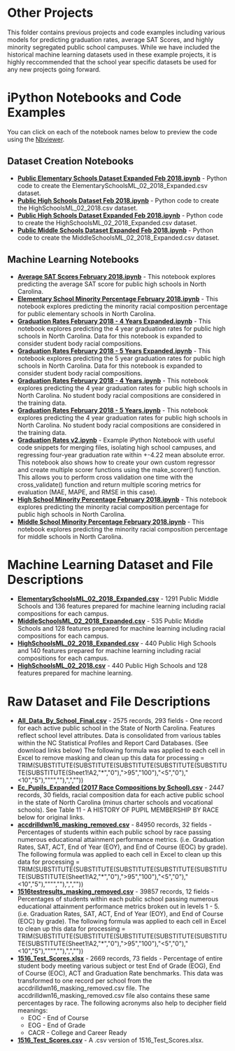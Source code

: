 # Other Projects
This folder contains previous projects and code examples including various models for predicting graduation rates, average SAT Scores, and highly minority segregated public school campuses.   While we have included the historical machine learning datasets used in these example projects, it is highly reccommended that the school year specific datasets be used for any new projects going forward. 

# iPython Notebooks and Code Examples
You can click on each of the notebook names below to preview the code using the [Nbviewer](nbviewer.jupyter.org).
  ## Dataset Creation Notebooks
   * [**Public Elementary Schools Dataset Expanded  Feb 2018.ipynb**](http://nbviewer.jupyter.org/github/jakemdrew/EducationDataNC/blob/master/Other%20Projects/iPython%20Notebooks/Dataset%20Creation/Public%20Elementary%20Schools%20Dataset%20Expanded%20%20Feb%202018.ipynb) - Python code to create the ElementarySchoolsML_02_2018_Expanded.csv dataset.  
   * [**Public High Schools Dataset  Feb 2018.ipynb**](https://github.com/jakemdrew/EducationDataNC/blob/master/Other%20Projects/iPython%20Notebooks/Dataset%20Creation/Public%20High%20Schools%20Dataset%20%20Feb%202018.ipynb) - Python code to create the HighSchoolsML_02_2018.csv dataset.  
   * [**Public High Schools Dataset Expanded  Feb 2018.ipynb**](http://nbviewer.jupyter.org/github/jakemdrew/EducationDataNC/blob/master/Other%20Projects/iPython%20Notebooks/Dataset%20Creation/Public%20High%20Schools%20Dataset%20Expanded%20%20Feb%202018.ipynb)  - Python code to create the HighSchoolsML_02_2018_Expanded.csv dataset.  
   * [**Public Middle Schools Dataset Expanded  Feb 2018.ipynb**](http://nbviewer.jupyter.org/github/jakemdrew/EducationDataNC/blob/master/Other%20Projects/iPython%20Notebooks/Dataset%20Creation/Public%20Middle%20Schools%20Dataset%20Expanded%20%20Feb%202018.ipynb) - Python code to create the MiddleSchoolsML_02_2018_Expanded.csv dataset.
  
  ## Machine Learning Notebooks 
  * [**Average SAT Scores February 2018.ipynb**](http://nbviewer.jupyter.org/github/jakemdrew/EducationDataNC/blob/master/Other%20Projects/iPython%20Notebooks/Machine%20Learning/Average%20SAT%20Scores%20February%202018.ipynb) - This notebook explores predicting the average SAT score for public high schools in North Carolina.
  * [**Elementary School Minority Percentage February 2018.ipynb**](http://nbviewer.jupyter.org/github/jakemdrew/EducationDataNC/blob/master/Other%20Projects/iPython%20Notebooks/Machine%20Learning/Elementary%20School%20Minority%20Percentage%20February%202018.ipynb) - This notebook explores predicting the minority racial composition percentage for public elementary schools in North Carolina.
  * [**Graduation Rates February 2018 - 4 Years Expanded.ipynb**](http://nbviewer.jupyter.org/github/jakemdrew/EducationDataNC/blob/master/Other%20Projects/iPython%20Notebooks/Machine%20Learning/Graduation%20Rates%20February%202018%20-%204%20Years%20Expanded.ipynb) - This notebook explores predicting the 4 year graduation rates for public high schools in North Carolina.  Data for this notebook is expanded to consider student body racial compositions. 
  * [**Graduation Rates February 2018 - 5 Years Expanded.ipynb**](http://nbviewer.jupyter.org/github/jakemdrew/EducationDataNC/blob/master/Other%20Projects/iPython%20Notebooks/Machine%20Learning/Graduation%20Rates%20February%202018%20-%205%20Years%20Expanded.ipynb) - This notebook explores predicting the 5 year graduation rates for public high schools in North Carolina.  Data for this notebook is expanded to consider student body racial compositions.   
  * [**Graduation Rates February 2018 - 4 Years.ipynb**](http://nbviewer.jupyter.org/github/jakemdrew/EducationDataNC/blob/master/Other%20Projects/iPython%20Notebooks/Machine%20Learning/Graduation%20Rates%20February%202018%20-%204%20Years.ipynb) - This notebook explores predicting the 4 year graduation rates for public high schools in North Carolina. No student body racial compositions are considered in the training data.    
  * [**Graduation Rates February 2018 - 5 Years.ipynb**](http://nbviewer.jupyter.org/github/jakemdrew/EducationDataNC/blob/master/Other%20Projects/iPython%20Notebooks/Machine%20Learning/Graduation%20Rates%20February%202018%20-%205%20Years.ipynb) - This notebook explores predicting the 4 year graduation rates for public high schools in North Carolina. No student body racial compositions are considered in the training data.   
   * [**Graduation Rates v2.ipynb**](http://nbviewer.jupyter.org/github/jakemdrew/EducationDataNC/blob/master/Other%20Projects/iPython%20Notebooks/Machine%20Learning/Graduation%20Rates%20v2.ipynb) - Example iPython Notebook with useful code snippets for merging files, isolating high school campuses, and regressing four-year graduation rate within +-4.22 mean absolute error. This notebook also shows how to create your own custom regressor and create multiple scorer functions using the make_scorer() function.  This allows you to perform cross validation one time with the cross_validate() function and return multiple scoring metrics for evaluation (MAE, MAPE, and RMSE in this case).
   * [**High School Minority Percentage February 2018.ipynb**](http://nbviewer.jupyter.org/github/jakemdrew/EducationDataNC/blob/master/Other%20Projects/iPython%20Notebooks/Machine%20Learning/High%20School%20Minority%20Percentage%20February%202018.ipynb) - This notebook explores predicting the minority racial composition percentage for public high schools in North Carolina.
   * [**Middle School Minority Percentage February 2018.ipynb**](http://nbviewer.jupyter.org/github/jakemdrew/EducationDataNC/blob/master/Other%20Projects/iPython%20Notebooks/Machine%20Learning/Middle%20School%20Minority%20Percentage%20February%202018.ipynb) - This notebook explores predicting the minority racial composition percentage for middle schools in North Carolina.

# Machine Learning Dataset and File Descriptions
* [**ElementarySchoolsML_02_2018_Expanded.csv**](https://github.com/jakemdrew/EducationDataNC/blob/master/Other%20Projects/Machine%20Learning%20Datasets/ElementarySchoolsML_02_2018_Expanded.csv) - 1291 Public Middle Schools and 136 features prepared for machine learning including racial compositions for each campus.
* [**MiddleSchoolsML_02_2018_Expanded.csv**](https://github.com/jakemdrew/EducationDataNC/blob/master/Other%20Projects/Machine%20Learning%20Datasets/HighSchoolsML_02_2018.csv) - 535 Public Middle Schools and 128 features prepared for machine learning including racial compositions for each campus.
* [**HighSchoolsML_02_2018_Expanded.csv**](https://github.com/jakemdrew/EducationDataNC/blob/master/Other%20Projects/Machine%20Learning%20Datasets/HighSchoolsML_02_2018_Expanded.csv) - 440 Public High Schools and 140 features prepared for machine learning including racial compositions for each campus.
* [**HighSchoolsML_02_2018.csv**](https://github.com/jakemdrew/EducationDataNC/blob/master/Other%20Projects/Machine%20Learning%20Datasets/MiddleSchoolsML_02_2018_Expanded.csv) - 440 Public High Schools and 128 features prepared for machine learning.  

# Raw Dataset and File Descriptions
* [**All_Data_By_School_Final.csv**](https://github.com/jakemdrew/EducationDataNC/blob/master/Other%20Projects/Raw%20Datasets/All_Data_By_School_Final.csv) - 2575 records, 293 fields - One record for each active public school in the State of North Carolina.  Features reflect school level attributes.  Data is consolidated from various tables within the NC Statistical Profiles and Report Card Databases.  (See download links below)  The following formula was applied to each cell in Excel to remove masking and clean up this data for processing = TRIM(SUBSTITUTE(SUBSTITUTE(SUBSTITUTE(SUBSTITUTE(SUBSTITUTE(SUBSTITUTE(Sheet1!A2,"*","0"),">95","100"),"<5","0"),"<10","5"),"""",""),",",""))  
* [**Ec_Pupils_Expanded (2017 Race Compositions by School).csv**](https://github.com/jakemdrew/EducationDataNC/blob/master/Other%20Projects/Raw%20Datasets/Ec_Pupils_Expanded%20(2017%20Race%20Compositions%20by%20School).csv) - 2447 records, 30 fields, racial composition data for each active public school in the state of North Carolina (minus charter schools and vocational schools).  See Table 11 - A HISTORY OF PUPIL MEMBERSHIP BY RACE below for original links.    
* [**accdrilldwn16_masking_removed.csv**](https://github.com/jakemdrew/EducationDataNC/blob/master/Other%20Projects/Raw%20Datasets/accdrilldwn16_masking_removed.csv) - 84950 records, 32 fields -  Percentages of students within each public school by race passing numerous educational attainment performance metrics. (i.e. Graduation Rates, SAT, ACT, End of Year (EOY), and End of Course (EOC) by grade). The following formula was applied to each cell in Excel to clean up this data for processing = TRIM(SUBSTITUTE(SUBSTITUTE(SUBSTITUTE(SUBSTITUTE(SUBSTITUTE(SUBSTITUTE(Sheet1!A2,"*","0"),">95","100"),"<5","0"),"<10","5"),"""",""),",","")) 
* [**1516testresults_masking_removed.csv**](https://github.com/jakemdrew/EducationDataNC/blob/master/Other%20Projects/Raw%20Datasets/1516testresults_masking_removed.csv) - 39857 records, 12 fields - Percentages of students within each public school passing numerous educational attainment performance metrics broken out in levels 1 - 5.  (i.e. Graduation Rates, SAT, ACT, End of Year (EOY), and End of Course (EOC) by grade). The following formula was applied to each cell in Excel to clean up this data for processing = TRIM(SUBSTITUTE(SUBSTITUTE(SUBSTITUTE(SUBSTITUTE(SUBSTITUTE(SUBSTITUTE(Sheet1!A2,"*","0"),">95","100"),"<5","0"),"<10","5"),"""",""),",","")) 
* [**1516_Test_Scores.xlsx**](https://github.com/jakemdrew/EducationDataNC/blob/master/Other%20Projects/Raw%20Datasets/1516_Test_Scores.xlsx) - 2669 records, 73 fields - Percentage of entire student body meeting various subject or test End of Grade (EOG), End of Course (EOC), ACT and Graduation Rate benchmarks.  This data was transformed to one record per school from the accdrilldwn16_masking_removed.csv file. The accdrilldwn16_masking_removed.csv file also contains these same percentages by race.   The following acronyms also help to decipher field meanings: 
  * EOC - End of Course
  * EOG - End of Grade
  * CACR - College and Career Ready  
 * [**1516_Test_Scores.csv**](https://github.com/jakemdrew/EducationDataNC/blob/master/Other%20Projects/Raw%20Datasets/1516_Test_Scores.csv) - A .csv version of 1516_Test_Scores.xlsx.
